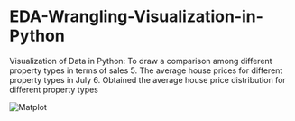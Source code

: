 # EDA-Wrangling-Visualization-in-Python
Visualization of Data in Python: To draw a comparison among different property types in terms of sales 5. The average house prices for different property types in July 6. Obtained the average house price distribution for different property types

![Matplot](https://github.com/devarney07/Visualization-in-Python/assets/112056250/4f5c20a0-04ea-4150-8dd5-11f92202ea02)
